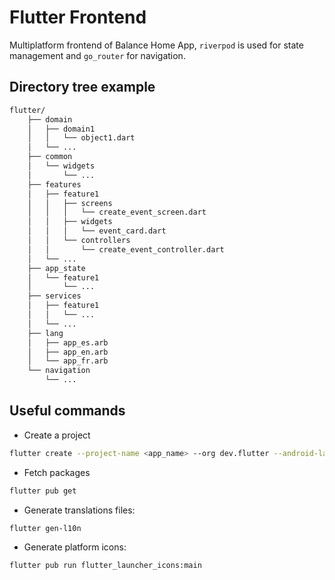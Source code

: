 # Flutter Frontend

Multiplatform frontend of Balance Home App, ```riverpod``` is used for state management and ```go_router``` for navigation.

## Directory tree example

~~~bash
flutter/
    ├── domain
    │   ├── domain1
    │   │   └── object1.dart
    │   └── ...
    ├── common
    │   └── widgets
    │       └── ...
    ├── features
    │   ├── feature1
    │   │   ├── screens
    │   │   │   └── create_event_screen.dart
    │   │   ├── widgets
    │   │   │   └── event_card.dart
    │   │   └── controllers
    │   │       └── create_event_controller.dart
    │   └── ...
    ├── app_state
    │   └── feature1
    │       └── ...
    ├── services
    │   ├── feature1
    │   │   └── ...
    │   └── ...
    ├── lang
    │   ├── app_es.arb
    │   ├── app_en.arb
    │   └── app_fr.arb
    └── navigation
        └── ...
~~~

## Useful commands

* Create a project

~~~bash
flutter create --project-name <app_name> --org dev.flutter --android-language java --ios-language objc <dir_name>
~~~

* Fetch packages

~~~bash
flutter pub get
~~~

* Generate translations files:

~~~bash
flutter gen-l10n
~~~

* Generate platform icons:

~~~bash
flutter pub run flutter_launcher_icons:main
~~~
